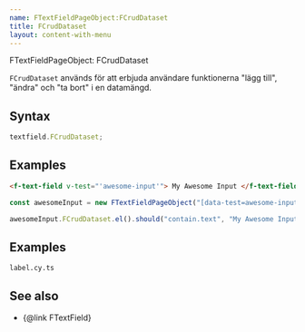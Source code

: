 ```yaml
---
name: FTextFieldPageObject:FCrudDataset
title: FCrudDataset
layout: content-with-menu
---
```


FTextFieldPageObject: FCrudDataset

`FCrudDataset` används för att erbjuda användare funktionerna "lägg till", "ändra" och "ta bort" i en datamängd.

## Syntax

```ts
textfield.FCrudDataset;
```

## Examples

```html static
<f-text-field v-test="'awesome-input'"> My Awesome Input </f-text-field>
```

```ts
const awesomeInput = new FTextFieldPageObject("[data-test=awesome-input]");

awesomeInput.FCrudDataset.el().should("contain.text", "My Awesome Input");
```

## Examples

```import
label.cy.ts
```

## See also

-   {@link FTextField}
